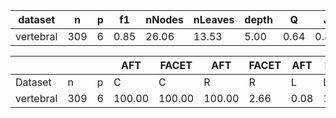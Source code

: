 | dataset | n | p | f1 | nNodes | nLeaves | depth | Q | J |
|---------|---|---|----|--------|---------|-------|---|---|
| vertebral | 309 | 6 | 0.85 | 26.06 | 13.53 | 5.00 | 0.64 | 0.82 |


|            |       |     | AFT    | FACET  | AFT   | FACET | AFT   | FACET | AFT   | FACET  |
| ---------- | ----- | --- | ------ | ------ | ----- | ----- | ----- | ----- | ----- | ------ |
| Dataset    | n     | p   | C      | C      | R     | R     | L     | L     | D     | D      |
| vertebral | 309 | 6 | 100.00 | 100.00 | 100.00 | 2.66 | 0.08 | 105.59 | 1.44 | 5.15 | 2.36 | 3.56 | 15.54 | 2.66 |
